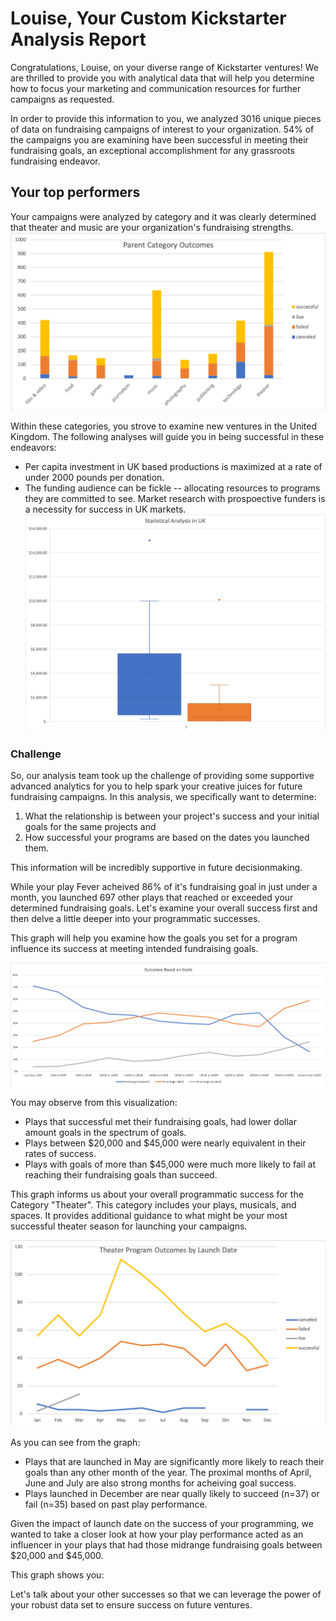 # Louise, Your Custom Kickstarter Analysis Report

Congratulations, Louise, on your diverse range of Kickstarter ventures! We are thrilled to provide you with analytical data that will help you determine how to focus your marketing and communication resources for further campaigns as requested.

In order to provide this information to you, we analyzed 3016 unique pieces of data on fundraising campaigns of interest to your organization.  54% of the campaigns you are examining have been successful in meeting their fundraising goals, an exceptional accomplishment for any grassroots fundraising endeavor.

## Your top performers

Your campaigns were analyzed by category and it was clearly determined that theater and music are your organization's fundraising strengths. 
![Overview by Category](/ParentCatOutcomes.png)

Within these categories, you strove to examine new ventures in the United Kingdom. The following analyses will guide you in being successful in these endeavors:
* Per capita investment in UK based productions is maximized at a rate of under 2000 pounds per donation. 
* The funding audience can be fickle -- allocating resources to programs they are committed to see.  Market research with prospoective funders is a necessity for success in UK markets.  
![Goals and Fundraising for UK Based Productions](/UK%20Analysis.png)

### Challenge

So, our analysis team took up the challenge of providing some supportive advanced analytics for you to help spark your creative juices for future fundraising campaigns.  In this analysis, we specifically want to determine: 
1. What the relationship is between your project's success and your initial goals for the same projects and 
2. How successful your programs are based on the dates you launched them.

This information will be incredibly supportive in future decisionmaking. 

While your play Fever acheived 86% of it's fundraising goal in just under a month, you launched 697 other plays that reached or exceeded your determined fundraising goals.  Let's examine your overall success first and then delve a little deeper into your programmatic successes.

This graph will help you examine how the goals you set for a program influence its success at meeting intended fundraising goals. 

![Overview by Category](/OutcomesBasedonGoals.png)

You may observe from this visualization: 
  * Plays that successful met their fundraising goals, had lower dollar amount goals in the spectrum of goals.  
  * Plays between $20,000 and $45,000 were nearly equivalent in their rates of success.
  * Plays with goals of more than $45,000 were much more likely to fail at reaching their fundraising goals than succeed. 

This graph informs us about your overall programmatic success for the Category "Theater".  This category includes your plays, musicals, and spaces.   It provides additional guidance to what might be your most successful theater season for launching your campaigns.  

![Overview by Category](/TheaterOutcomesbyLaunchDate.png)

As you can see from the graph:
* Plays that are launched in May are significantly more likely to reach their goals than any other month of the year. The proximal months of April, June and July are also strong months for acheiving goal success.
* Plays launched in December are near qually likely to succeed (n=37) or fail (n=35) based on past play performance. 


Given the impact of launch date on the success of your programming, we wanted to take a closer look at how your play performance acted as an influencer in your plays that had those midrange fundraising goals between $20,000 and $45,000. 



This graph shows you: 


Let's talk about your other successes so that we can leverage the power of your robust data set to ensure success on future ventures.

